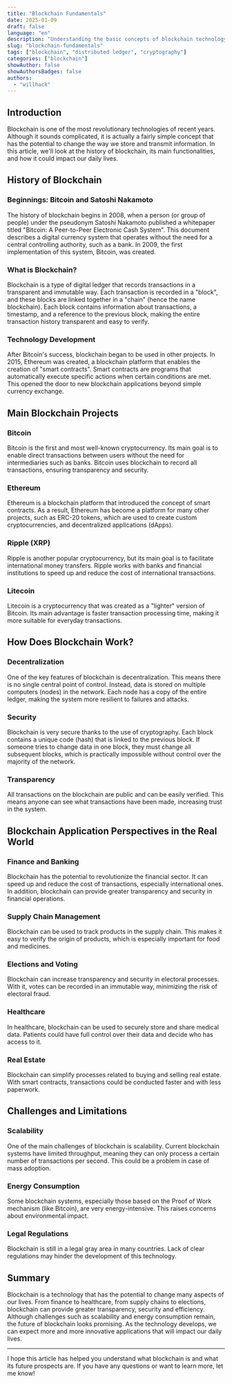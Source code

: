 ```yaml
---
title: "Blockchain Fundamentals"  
date: 2025-01-09
draft: false
language: "en"
description: "Understanding the basic concepts of blockchain technology"
slug: "blockchain-fundamentals"
tags: ["blockchain", "distributed ledger", "cryptography"]
categories: ["blockchain"]
showAuthor: false
showAuthorsBadges: false
authors:
  - "willhack"
---
```



## Introduction

Blockchain is one of the most revolutionary technologies of recent years. Although it sounds complicated, it is actually a fairly simple concept that has the potential to change the way we store and transmit information. In this article, we'll look at the history of blockchain, its main functionalities, and how it could impact our daily lives.

## History of Blockchain

### Beginnings: Bitcoin and Satoshi Nakamoto

The history of blockchain begins in 2008, when a person (or group of people) under the pseudonym Satoshi Nakamoto published a whitepaper titled "Bitcoin: A Peer-to-Peer Electronic Cash System". This document describes a digital currency system that operates without the need for a central controlling authority, such as a bank. In 2009, the first implementation of this system, Bitcoin, was created.

### What is Blockchain?

Blockchain is a type of digital ledger that records transactions in a transparent and immutable way. Each transaction is recorded in a "block", and these blocks are linked together in a "chain" (hence the name blockchain). Each block contains information about transactions, a timestamp, and a reference to the previous block, making the entire transaction history transparent and easy to verify.

### Technology Development

After Bitcoin's success, blockchain began to be used in other projects. In 2015, Ethereum was created, a blockchain platform that enables the creation of "smart contracts". Smart contracts are programs that automatically execute specific actions when certain conditions are met. This opened the door to new blockchain applications beyond simple currency exchange.

## Main Blockchain Projects

### Bitcoin

Bitcoin is the first and most well-known cryptocurrency. Its main goal is to enable direct transactions between users without the need for intermediaries such as banks. Bitcoin uses blockchain to record all transactions, ensuring transparency and security.

### Ethereum

Ethereum is a blockchain platform that introduced the concept of smart contracts. As a result, Ethereum has become a platform for many other projects, such as ERC-20 tokens, which are used to create custom cryptocurrencies, and decentralized applications (dApps).

### Ripple (XRP)

Ripple is another popular cryptocurrency, but its main goal is to facilitate international money transfers. Ripple works with banks and financial institutions to speed up and reduce the cost of international transactions.

### Litecoin

Litecoin is a cryptocurrency that was created as a "lighter" version of Bitcoin. Its main advantage is faster transaction processing time, making it more suitable for everyday transactions.

## How Does Blockchain Work?

### Decentralization

One of the key features of blockchain is decentralization. This means there is no single central point of control. Instead, data is stored on multiple computers (nodes) in the network. Each node has a copy of the entire ledger, making the system more resilient to failures and attacks.

### Security

Blockchain is very secure thanks to the use of cryptography. Each block contains a unique code (hash) that is linked to the previous block. If someone tries to change data in one block, they must change all subsequent blocks, which is practically impossible without control over the majority of the network.

### Transparency

All transactions on the blockchain are public and can be easily verified. This means anyone can see what transactions have been made, increasing trust in the system.

## Blockchain Application Perspectives in the Real World

### Finance and Banking
Blockchain has the potential to revolutionize the financial sector. It can speed up and reduce the cost of transactions, especially international ones. In addition, blockchain can provide greater transparency and security in financial operations.

### Supply Chain Management

Blockchain can be used to track products in the supply chain. This makes it easy to verify the origin of products, which is especially important for food and medicines.

### Elections and Voting

Blockchain can increase transparency and security in electoral processes. With it, votes can be recorded in an immutable way, minimizing the risk of electoral fraud.

### Healthcare

In healthcare, blockchain can be used to securely store and share medical data. Patients could have full control over their data and decide who has access to it.

### Real Estate

Blockchain can simplify processes related to buying and selling real estate. With smart contracts, transactions could be conducted faster and with less paperwork.

## Challenges and Limitations

### Scalability

One of the main challenges of blockchain is scalability. Current blockchain systems have limited throughput, meaning they can only process a certain number of transactions per second. This could be a problem in case of mass adoption.

### Energy Consumption

Some blockchain systems, especially those based on the Proof of Work mechanism (like Bitcoin), are very energy-intensive. This raises concerns about environmental impact.

### Legal Regulations

Blockchain is still in a legal gray area in many countries. Lack of clear regulations may hinder the development of this technology.

## Summary

Blockchain is a technology that has the potential to change many aspects of our lives. From finance to healthcare, from supply chains to elections, blockchain can provide greater transparency, security and efficiency. Although challenges such as scalability and energy consumption remain, the future of blockchain looks promising. As the technology develops, we can expect more and more innovative applications that will impact our daily lives.

---

I hope this article has helped you understand what blockchain is and what its future prospects are. If you have any questions or want to learn more, let me know!
